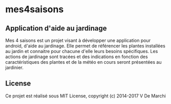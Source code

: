 mes4saisons
===

Application d'aide au jardinage
---
Mes 4 saisons est un projet visant à développer une application pour android, d'aide au jardinage.
Elle permet de référencer les plantes installées au jardin et connaitre pour chacune d'elle leurs besoins spécifiques. Les actions de jardinage sont tracées et des indications en fonction des caractéristiques des plantes et de la météo en cours seront présentées au jardinier.

License
---
Ce projet est réalisé sous MIT License, copyright (c) 2014-2017 V De Marchi
